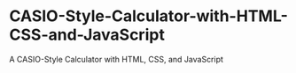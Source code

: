 # CASIO-Style-Calculator-with-HTML-CSS-and-JavaScript
A CASIO-Style Calculator with HTML, CSS, and JavaScript
